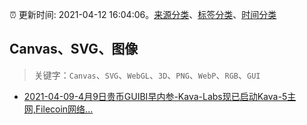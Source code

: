 :alarm_clock: 更新时间: 2021-04-12 16:04:06。[来源分类](../README.md)、[标签分类](../TAGS.md)、[时间分类](../TIMELINE.md)

## Canvas、SVG、图像


> 关键字：`Canvas`、`SVG`、`WebGL`、`3D`、`PNG`、`WebP`、`RGB`、`GUI`



- [2021-04-09-4月9日贵币GUIBI早内参-Kava-Labs现已启动Kava-5主网,Filecoin网络...](https://sec.thief.one/article_content?a_id=c34cf666e2ca661843fbba6bcf6aff0e) 